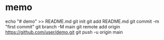 # memo
echo "# demo" >> README.md git init git add README.md git commit -m "first commit" git branch -M main git remote add origin https://github.com/user/demo.git git push -u origin main
